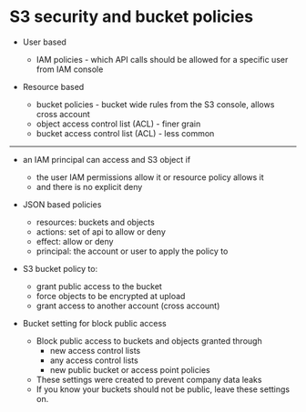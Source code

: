 # S3 security and bucket policies

- User based
  - IAM policies - which API calls should be allowed for a specific user from IAM console
  
- Resource based
  - bucket policies - bucket wide rules from the S3 console, allows cross account
  - object access control list (ACL) - finer grain
  - bucket access control list (ACL) - less common

-----

- an IAM principal can access and S3 object if
  - the user IAM permissions allow it or resource policy allows it
  - and there is no explicit deny

- JSON based policies
  -  resources: buckets and objects
  -  actions: set of api to allow or deny
  -  effect: allow or deny
  -  principal: the account or user to apply the policy to

- S3 bucket policy to:
  - grant public access to the bucket
  - force objects to be encrypted at upload
  - grant access to another account (cross account)

- Bucket setting for block public access
  - Block public access to buckets and objects granted through
    - new access control lists
    - any access control lists
    - new public bucket or access point policies
  - These settings were created to prevent company data leaks
  - If you know your buckets should not be public, leave these settings on.   
 
